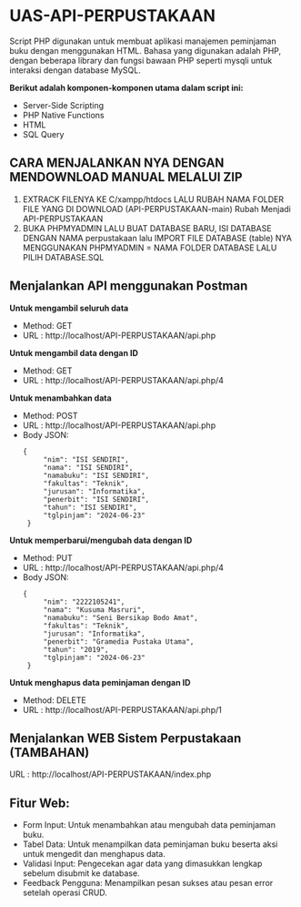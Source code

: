 # UAS-API-PERPUSTAKAAN
Script PHP digunakan untuk membuat aplikasi manajemen peminjaman buku dengan menggunakan HTML. Bahasa yang digunakan adalah PHP, dengan beberapa library dan fungsi bawaan PHP seperti mysqli untuk interaksi dengan database MySQL.

**Berikut adalah komponen-komponen utama dalam script ini:**
- Server-Side Scripting
- PHP Native Functions
- HTML
- SQL Query
  

## CARA MENJALANKAN NYA DENGAN MENDOWNLOAD MANUAL MELALUI ZIP
1. EXTRACK FILENYA KE C/xampp/htdocs LALU RUBAH NAMA FOLDER FILE YANG DI DOWNLOAD (API-PERPUSTAKAAN-main) Rubah Menjadi API-PERPUSTAKAAN
2. BUKA PHPMYADMIN LALU BUAT DATABASE BARU, ISI DATABASE DENGAN NAMA perpustakaan lalu IMPORT FILE DATABASE (table) NYA MENGGUNAKAN PHPMYADMIN = NAMA FOLDER DATABASE LALU PILIH DATABASE.SQL

## Menjalankan API menggunakan Postman
**Untuk mengambil seluruh data**
- Method: GET
- URL : http://localhost/API-PERPUSTAKAAN/api.php


**Untuk mengambil data dengan ID**
- Method: GET
- URL : http://localhost/API-PERPUSTAKAAN/api.php/4


**Untuk menambahkan data** 
- Method: POST
- URL : http://localhost/API-PERPUSTAKAAN/api.php
- Body JSON:
   ```
   {
        "nim": "ISI SENDIRI",
        "nama": "ISI SENDIRI",
        "namabuku": "ISI SENDIRI",
        "fakultas": "Teknik",
        "jurusan": "Informatika",
        "penerbit": "ISI SENDIRI",
        "tahun": "ISI SENDIRI",
        "tglpinjam": "2024-06-23"
    }
   
**Untuk memperbarui/mengubah data dengan ID**
- Method: PUT
- URL : http://localhost/API-PERPUSTAKAAN/api.php/4
- Body JSON:
   ```
   {
        "nim": "2222105241",
        "nama": "Kusuma Masruri",
        "namabuku": "Seni Bersikap Bodo Amat",
        "fakultas": "Teknik",
        "jurusan": "Informatika",
        "penerbit": "Gramedia Pustaka Utama",
        "tahun": "2019",
        "tglpinjam": "2024-06-23"
    }

**Untuk menghapus data peminjaman dengan ID**
- Method: DELETE
- URL : http://localhost/API-PERPUSTAKAAN/api.php/1


## Menjalankan WEB Sistem Perpustakaan (TAMBAHAN)
URL : http://localhost/API-PERPUSTAKAAN/index.php

## Fitur Web:
- Form Input: Untuk menambahkan atau mengubah data peminjaman buku.
- Tabel Data: Untuk menampilkan data peminjaman buku beserta aksi untuk mengedit dan menghapus data.
- Validasi Input: Pengecekan agar data yang dimasukkan lengkap sebelum disubmit ke database.
- Feedback Pengguna: Menampilkan pesan sukses atau pesan error setelah operasi CRUD.


